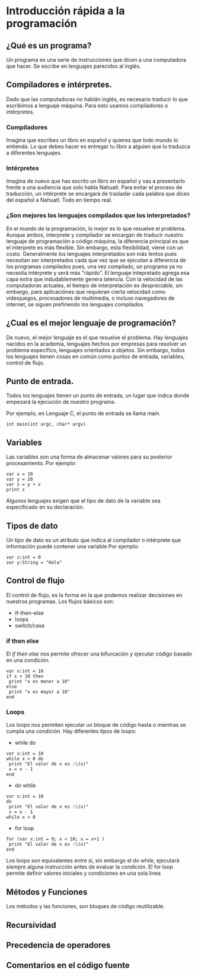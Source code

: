 # Introducción rápida a la programación
## ¿Qué es un programa?
Un programa es una serie de instrucciones que dicen a una computadora que hacer. Se escribe en lenguajes parecidos al inglés. 

## Compiladores e intérpretes.
Dado que las computadoras no hablán inglés, es necesario traducir lo que escribimos a lenguaje máquina. 
Para esto usamos compiladores o intérpretes. 
### Compiladores
Imagina que escribes un libro en español y quieres que todo mundo lo entienda. Lo que debes hacer es entregar tu libro a 
alguien que lo traduzca a diferentes lenguajes. 
### Intérpretes
Imagina de nuevo que has escrito un libro en español y vas a presentarlo frente a una audiencia que solo habla Nahuatl. 
Para evitar el proceso de traducción, un intérprete se encargará de trasladar cada palabra que dices del español a Nahuatl. 
Todo en tiempo real.
### ¿Son mejores los lenguajes compilados que los interpretados?
En el mundo de la programación, lo mejor es lo que resuelve el problema. Aunque ambos, interprete y compilador se encargan de 
traducir nuestro lenguaje de programación a código máquina, la diferencia principal es que el interprete es más flexible. 
Sin embargo, esta flexibilidad, viene con un costo. Generalmente los lenguajes interpretados son más lentos pues necesitan
ser interpretados cada que vez que se ejecutan a diferencia de los programas compilados pues, una vez compilado, un programa 
ya no necesita intérprete y será más "rápido". 
El lenguaje intepretado agrega esa capa extra que indudablemente genera latencia. Con la velocidad de las computadoras 
actuales, el tiempo de interpretación es despreciable, sin embargo, para aplicaciónes que requieran cierta velocidad como 
videojuegos, procesadores de multimedia, o incluso navegadores de internet, se siguen prefiriendo los lenguajes compilados.

## ¿Cual es el mejor lenguaje de programación?
De nuevo, el mejor lenguaje es el que resuelve el problema. Hay lenguajes nacidos en la academia, lenguajes hechos por 
empresas para resolver un problema específico, lenguajes orientados a objetos. Sin embargo, todos los lenguajes tienen cosas en común como puntos de entrada, variables, control de flujo. 

## Punto de entrada.
Todos los lenguajes tienen un punto de entrada, un lugar que indica donde empezará la ejecución de nuestro programa.

Por ejemplo, en Lenguaje C, el punto de entrada se llama main.
```
int main(int argc, char* argv)
```

## Variables
Las variables son una forma de almacenar valores para su posterior procesamiento.
Por ejemplo:
```
var x = 10
var y = 20
var z = y + x
print z
```

Algunos lenguajes exigen que el tipo de dato de la variable sea especificado en su declaración.
## Tipos de dato
Un tipo de dato es un atributo que indica al compilador o intérprete que información puede contener una variable
Por ejemplo:
```
var x:int = 0
var y:String = "Hola"
```

## Control de flujo
El control de flujo, es la forma en la que podemos realizar decisiones en nuestros programas.
Los flujos básicos son:
+ if-then-else
+ loops
+ switch/case
### if then else
El *if then else* nos permite ofrecer una bifurcación y ejecutar código basado en una condición.

```
var x:int = 10
if x < 10 then
 print "x es menor a 10"
else
 print "x es mayor a 10"
end
```

### Loops
Los loops nos permiten ejecutar un bloque de código hasta o mientras se cumpla una condición.
Hay diferentes tipos de loops:
+ while do
```
var x:int = 10
while x > 0 do
 print "El valor de x es :\(x)"
 x = x - 1
end 
```
+ do while
```
var x:int = 10
do
 print "El valor de x es :\(x)"
 x = x - 1
while x > 0
```
+ for loop
```
for (var x:int = 0; x < 10; x = x+1 )
 print "El valor de x es :\(x)"
end
```

Los loops son equivalentes entre si, sin embargo el do while, ejecutará siempre alguna instrucción antes de evaluar la condición. El for loop permite definir valores iniciales y condiciones en una sola linea 
 

## Métodos y Funciones
Los métodos y las funciones, son bloques de código reutilizable.

## Recursividad
## Precedencia de operadores
## Comentarios en el código fuente

